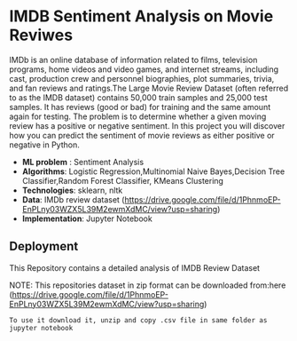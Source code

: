 # IMDB Sentiment Analysis on Movie Reviwes

IMDb is an online database of information related to films, television programs, home videos and video games, and internet streams, including cast, production crew and personnel biographies, plot summaries, trivia, and fan reviews and ratings.The Large Movie Review Dataset (often referred to as the IMDB dataset) contains 50,000 train samples and 25,000 test samples. It has reviews (good or bad) for training and the same amount again for testing. The problem is to determine whether a given moving review has a positive or negative sentiment. In this project you will discover how you can predict the sentiment of movie reviews as either positive or negative in Python.

* **ML problem** : Sentiment Analysis
* **Algorithms**: Logistic Regression,Multinomial Naive Bayes,Decision Tree Classifier,Random Forest Classifier, KMeans Clustering
* **Technologies**: sklearn, nltk
* **Data**: IMDb review dataset (https://drive.google.com/file/d/1PhnmoEP-EnPLny03WZX5L39M2ewmXdMC/view?usp=sharing)
* **Implementation**: Jupyter Notebook


## Deployment
This Repository contains a detailed analysis of IMDB Review Dataset

NOTE: 
This repositories dataset in zip format can be downloaded from:here (https://drive.google.com/file/d/1PhnmoEP-EnPLny03WZX5L39M2ewmXdMC/view?usp=sharing) 


````
To use it download it, unzip and copy .csv file in same folder as jupyter notebook 
````



